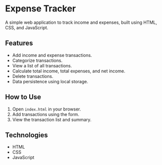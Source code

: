 # Expense Tracker

A simple web application to track income and expenses, built using HTML, CSS, and JavaScript.

## Features
- Add income and expense transactions.
- Categorize transactions.
- View a list of all transactions.
- Calculate total income, total expenses, and net income.
- Delete transactions.
- Data persistence using local storage.

## How to Use
1. Open `index.html` in your browser.
2. Add transactions using the form.
3. View the transaction list and summary.

## Technologies
- HTML
- CSS
- JavaScript
